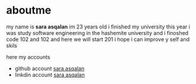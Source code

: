 # aboutme
my name is **sara asqalan** im 23 years old i finished my university this year i was study software engineering in the hashemite university and i finoshed code 102 and 102 and here we will start 201 i hope i can improve y self and skils

here my accounts 
- github account [sara asqalan](https://github.com/saraasqalan)
- linkdin account [sara asqalan](https://www.linkedin.com/in/sara-asqalan-9925531b4/)
     
